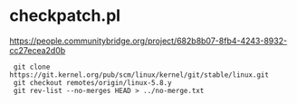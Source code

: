 # checkpatch.pl
https://people.communitybridge.org/project/682b8b07-8fb4-4243-8932-cc27ecea2d0b

```
 git clone https://git.kernel.org/pub/scm/linux/kernel/git/stable/linux.git
 git checkout remotes/origin/linux-5.8.y
 git rev-list --no-merges HEAD > ../no-merge.txt
```
